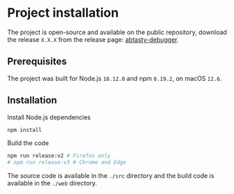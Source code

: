 # Project installation

The project is open-source and available on the public repository, download the release `X.X.X` from the release page: [abtasty-debugger](https://github.com/yoriiis/abtasty-debugger/releases/tag/X.X.X).

## Prerequisites

The project was built for Node.js `18.12.0` and npm `8.19.2`, on macOS `12.6`.

## Installation

Install Node.js dependencies

```bash
npm install
```

Build the code

```bash
npm run release:v2 # Firefox only
# npm run release:v3 # Chrome and Edge
```

The source code is available in the `./src` directory and the build code is available in the `./web` directory.
